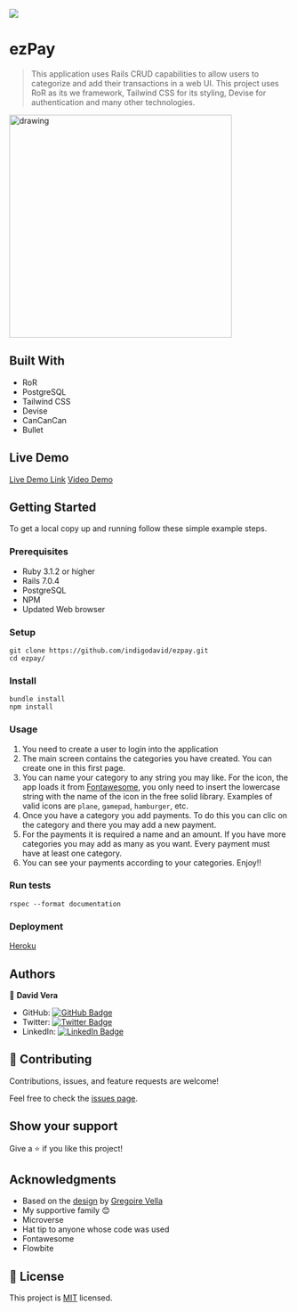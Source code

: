 ![](https://img.shields.io/badge/Microverse-blueviolet)

# ezPay

> This application uses Rails CRUD capabilities to allow users to categorize and add their transactions in a web UI. This project uses RoR as its we framework, Tailwind CSS for its styling, Devise for authentication and many other technologies.

<img src="https://user-images.githubusercontent.com/97900045/195956191-9bc19188-41ee-4137-bcba-45f2fa4b756f.jpg" alt="drawing" width="400"/>


## Built With

- RoR
- PostgreSQL
- Tailwind CSS
- Devise
- CanCanCan
- Bullet

## Live Demo

[Live Demo Link](https://git.heroku.com/rocky-harbor-76582.git)
[Video Demo](https://www.loom.com/share/72affb18229146c1ae25d8e3a8bfd8b0)

## Getting Started


To get a local copy up and running follow these simple example steps.

### Prerequisites

- Ruby 3.1.2 or higher
- Rails 7.0.4 
- PostgreSQL
- NPM
- Updated Web browser
### Setup

    git clone https://github.com/indigodavid/ezpay.git
    cd ezpay/

### Install

    bundle install
    npm install
### Usage

1. You need to create a user to login into the application
2. The main screen contains the categories you have created. You can create one in this first page.
3. You can name your category to any string you may like. For the icon, the app loads it from [Fontawesome](https://fontawesome.com/search?o=r&m=free&s=solid&f=classic), you only need to insert the lowercase string with the name of the icon in the free solid library. Examples of valid icons are `plane`, `gamepad`, `hamburger`, etc.
4. Once you have a category you add payments. To do this you can clic on the category and there you may add a new payment.
5. For the payments it is required a name and an amount. If you have more categories you may add as many as you want. Every payment must have at least one category.
6. You can see your payments according to your categories. Enjoy!!
### Run tests

    rspec --format documentation
### Deployment

[Heroku](https://git.heroku.com/rocky-harbor-76582.git)
## Authors

👤 **David Vera**

- GitHub: [![GitHub Badge](https://img.shields.io/badge/-indigodavid-white?logo=GitHub&logoColor=181717&style=plastic)](https://github.com/indigodavid)
- Twitter: [![Twitter Badge](https://img.shields.io/badge/-indigo1987-white?logo=Twitter&logoColor=1DA1F2&style=plastic)](https://twitter.com/indigo1987)
- LinkedIn: [![LinkedIn Badge](https://img.shields.io/badge/-davidveracastillo-white?logo=LinkedIn&logoColor=1DA1F2&style=plastic)](https://linkedin.com/in/davidveracastillo/)

## 🤝 Contributing

Contributions, issues, and feature requests are welcome!

Feel free to check the [issues page](../../issues/).

## Show your support

Give a ⭐️ if you like this project!

## Acknowledgments

- Based on the [design](https://www.behance.net/gallery/19759151/Snapscan-iOs-design-and-branding?tracking_source=&&&) by [Gregoire Vella](http://linkedin.com/company/minimalapps)
- My supportive family 😊
- Microverse
- Hat tip to anyone whose code was used
- Fontawesome
- Flowbite

## 📝 License

This project is [MIT](./LICENSE) licensed.
